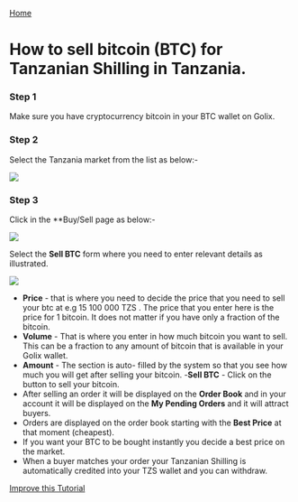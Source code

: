 [Home](/)
# How to sell bitcoin (BTC) for Tanzanian Shilling  in  Tanzania.


### Step 1 
Make sure you have cryptocurrency bitcoin in your BTC wallet on Golix.

### Step 2
Select the Tanzania  market from the list as below:-

![
](https://lh3.googleusercontent.com/m2Vn-gR0f74T2q0kPPNE0m0Kd_eNnDKFr1686b5qNbBL2v6Dq7NIZlr0opWROthdPYGiKx1wgugk)


### Step 3
Click in the **Buy/Sell page as below:-

![
](https://lh3.googleusercontent.com/04MUq_1Xi1ym-IHKOOy1c7ZrwmY1KGCxZT16OA_p9w80oVqCn0WdSCJZdx98zwVPFwwfDHEhj3QJ)

Select the **Sell BTC** form where you need to enter relevant details as illustrated.




![
](https://lh3.googleusercontent.com/kxajFv1a8g50niI3SaXGiuFreKgILxF1vpQLa5oCuXWbGTxs-ErvQrLYaJ3OL_5apnBejpTg9TDw)

- **Price** - that is where you need to decide the price that you need to sell your btc at e.g 15 100 000 TZS . The price that you enter here  is the price for 1 bitcoin. It does not matter if you have only a fraction of the bitcoin.
-  **Volume** - That  is where you enter in how much  bitcoin you want to sell. This can be a fraction to any amount of bitcoin that is available in your Golix wallet.
- **Amount** - The  section is auto- filled  by the system so that you see how much you will get  after selling your bitcoin.
-**Sell BTC** - Click  on the button to sell your bitcoin.
- After selling an order it will  be displayed  on the **Order Book**  and in your account it will be displayed on the **My Pending Orders** and it will attract buyers.
- Orders are displayed on the  order book starting with the **Best Price** at that moment (cheapest).
- If you want your BTC to be bought instantly you decide a best price on the market.
- When a buyer matches your order your Tanzanian Shilling is automatically  credited into your TZS wallet and you can withdraw.

[Improve this Tutorial](https://github.com/golixdotcom/guides/edit/master/trading/sell_btc_for_tzs_in_tanzania.md)
